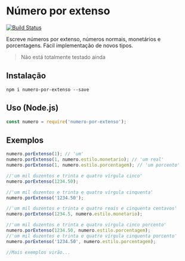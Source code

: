 # Número por extenso

[![Build Status](https://travis-ci.org/LenonBordini/numero-por-extenso.svg?branch=master)](https://travis-ci.org/LenonBordini/numero-por-extenso)

Escreve números por extenso, números normais, monetários e porcentagens.
Fácil implementação de novos tipos.
> Não está totalmente testado ainda

## Instalação

```shell
npm i numero-por-extenso --save
```

## Uso (Node.js)

```js
const numero = require('numero-por-extenso');
```

## Exemplos

```js
numero.porExtenso(1); // 'um'
numero.porExtenso(1, numero.estilo.monetario); // 'um real'
numero.porExtenso(1, numero.estilo.porcentagem); // 'um porcento'

//'um mil duzentos e trinta e quatro vírgula cinco'
numero.porExtenso(1234.50);

//'um mil duzentos e trinta e quatro vírgula cinquenta'
numero.porExtenso('1234.50');

//'um mil duzentos e trinta e quatro reais e cinquenta centavos'
numero.porExtenso(1234.5, numero.estilo.monetario);

//'um mil duzentos e trinta e quatro vírgula cinco porcento'
numero.porExtenso(1234.50, numero.estilo.porcentagem);
//'um mil duzentos e trinta e quatro vírgula cinquenta porcento'
numero.porExtenso('1234.50', numero.estilo.porcentagem);

//Mais exemplos virão...
```
